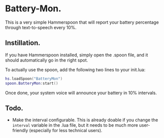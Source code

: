 # Battery-Mon.

This is a very simple Hammerspoon that will report your battery percentage through text-to-speech every 10%.

## Instillation.

If you have Hammerspoon installed, simply open the .spoon file, and it should automatically go in the right spot.

To actually use the spoon, add the following two lines to your init.lua:

```lua
hs.loadSpoon("BatteryMon")
spoon.BatteryMon:start()
```

Once done, your system voice will announce your battery in 10% intervals.

## Todo.

* Make the interval configurable. This is already doable if you change the `interval` variable in the .lua file, but it needs to be much more user-friendly (especially for less technical users).
